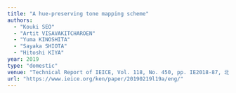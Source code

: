 ```yaml
---
title: "A hue-preserving tone mapping scheme"
authors:
  - "Kouki SEO"
  - "Artit VISAVAKITCHAROEN"
  - "Yuma KINOSHITA"
  - "Sayaka SHIOTA"
  - "Hitoshi KIYA"
year: 2019
type: "domestic"
venue: "Technical Report of IEICE, Vol. 118, No. 450, pp. IE2018-87, 北海道札幌市, 2019-02-19."
url: "https://www.ieice.org/ken/paper/20190219l19a/eng/"
---
```

